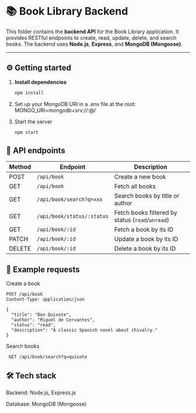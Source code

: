 # 📚 Book Library Backend

This folder contains the **backend API** for the Book Library application. It provides RESTful endpoints to create, read, update, delete, and search books. The backend uses **Node.js**, **Express**, and **MongoDB (Mongoose)**.

---

## ⚙️ Getting started

1. **Install dependencies**  
   ```bash
   npm install
   ```

2. Set up your MongoDB URI in a .env file at the root:
    MONGO_URI=mongodb+srv://<username>:<password>@<cluster-url>/<dbname>

3. Start the server
    ```bash
    npm start
    ```

## 📌 API endpoints
    
| Method | Endpoint                   | Description                                      |
| ------ | -------------------------- | ------------------------------------------------ |
| POST   | `/api/book`                | Create a new book                                |
| GET    | `/api/book`                | Fetch all books                                  |
| GET    | `/api/book/search?q=xxx`   | Search books by title or author                  |
| GET    | `/api/book/status/:status` | Fetch books filtered by status (`read`/`unread`) |
| GET    | `/api/book/:id`            | Fetch a book by its ID                           |
| PATCH  | `/api/book/:id`            | Update a book by its ID                          |
| DELETE | `/api/book/:id`            | Delete a book by its ID                          |

## 🔎 Example requests

Create a book
```http
POST /api/book
Content-Type: application/json

{
  "title": "Don Quixote",
  "author": "Miguel de Cervantes",
  "status": "read",
  "description": "A classic Spanish novel about chivalry."
}
```
Search books
```http
 GET /api/book/search?q=quixote
```

## 🛠️ Tech stack
Backend: Node.js, Express.js

Database: MongoDB (Mongoose)
